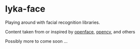 # lyka-face
Playing around with facial recognition libraries.

Content taken from or inspired by [openface](https://github.com/cmusatyalab/openface), [opencv](http://opencv.org/), and others

Possibly more to come soon ...
